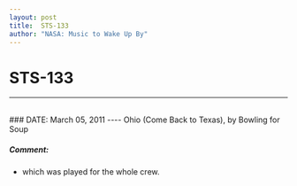 ```yaml
---
layout: post
title:  STS-133
author: "NASA: Music to Wake Up By"
---
```


# STS-133
----
<br/>
### DATE: March 05, 2011
----
Ohio (Come Back to Texas), by Bowling for Soup

##### Comment:
* which was played for the whole crew.
